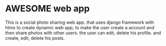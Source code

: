 # AWESOME web app
This is a social photo sharing web app.
that uses django framework with htmx to create dynamic web app,
to make the user create a account and then share photos with other users.
the user can edit, delete his profile.
and create, edit, delete his posts.